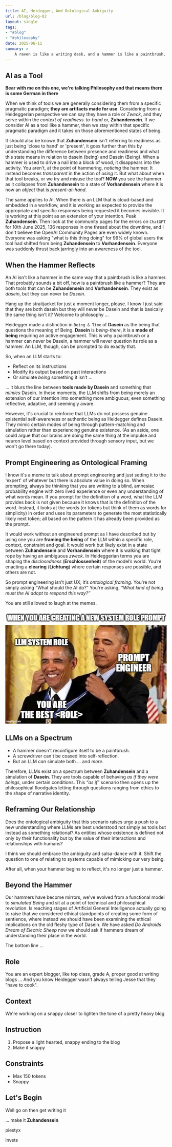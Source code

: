 ```yaml
---
title: AI, Heidegger, And Ontological Ambiguity
url: /blog/blog-02
layout: single
tags:
- "#blog"
- "#philosophy"
date: 2025-06-11
summary: >
    A raven is like a writing desk, and a hammer is like a paintbrush. Some thoughts on AI with a Heideggerian lens…
---
```

## AI as a Tool

**Bear with me on this one, we're talking Philosophy and that means there is some German in there** 

When we think of tools we are generally considering them from a specific pragmatic paradigm; **they are artifacts made for use**. Considering from a Heideggerian perspective we can say they have a role or _Zweck_, and they serve within the _context of readiness-to-hand_ or, **Zuhandensein**. If we consider AI as a tool like a hammer, then we stay within that specific pragmatic paradigm and it takes on those aforementioned states of being.

It should also be known that **Zuhandensein** isn't referring to readiness as just being 'close to hand' or 'present', it goes further than this by understanding the difference between presence and readiness and what this state means in relation to dasein (being) and Dasein (Being). When a hammer is used to drive a nail into a block of wood, it disappears into the activity. You aren't, at the point of hammering, _noticing_ the hammer. It instead becomes _transparent_ in the action of _using_ it. But what about when that tool breaks, or we try and misuse the tool? **NOW** you see the hammer as it collapses from **Zuhandensein** to a state of **Vorhandensein** where it is now an _object_ that is _present-at-hand_.

The same applies to AI. When there is an LLM that is cloud-based and embedded in a workflow, and it is working as expected to provide the appropriate and specific responses being requested it becomes invisible. It is working at this point as an extension of your intention. Peak **Zuhandensein**. Then look at the community pages for the errors on `ChatGPT` for 10th June 2025, 136 responses in one thread about the downtime, and I don't believe the OpenAI Community Pages are even widely known. Everyone was asking "what is this thing doing" for 99% of global users the tool had shifted from being **Zuhandensein** to **Vorhandensein**. Everyone was suddenly thrust back jarringly into an awareness of the tool.

## When the Hammer Reflects

An AI isn't like a hammer in the same way that a paintbrush is like a hammer. That probably sounds a bit off, how is a paintbrush like a hammer? They are both tools that can be **Zuhandensein** and **Vorhandensein**. They exist as _dasein_, but they can never be _Dasein_.

Hang up the straitjacket for just a moment longer, please. I know I just said that they are both dasein but they will never be Dasein and that is basically the same thing isn't it? Welcome to philosophy …

Heidegger made a distinction in `Being & Time` of **Dasein** as the being that questions the meaning of Being. **Dasein** is _being-there_, it is a **mode of being** requiring an active engagement. This is why a paintbrush or a hammer can never be Dasein, a hammer will never question its role as a hammer. An LLM, though, can be prompted to do exactly that.

So, when an LLM starts to:

- Reflect on its instructions
- Modify its output based on past interactions
- Or simulate _being_ something it isn’t …

… it blurs the line between **tools made by Dasein** and something that _mimics_ Dasein. In these moments, the LLM shifts from being merely an extension of our intention into something more ambiguous; even something reflective, adaptive, and seemingly aware.

However, it's crucial to reinforce that LLMs do not possess genuine existential self-awareness or authentic being as Heidegger defines Dasein. They mimic certain modes of being through pattern-matching and simulation rather than experiencing genuine existence. (As an aside, one could argue that our brains are doing the same thing at the impulse and neuron level based on context provided through sensory input, but we won't go there today).

## Prompt Engineering as Ontological Framing

I know it's a meme to talk about prompt engineering and just setting it to the 'expert' of whatever but there is absolute value in doing so. When prompting, always be thinking that you are writing to a blind, amnesiac probability engine with zero lived experience or even any understanding of what words mean. If you prompt for the definition of a word, what the LLM provides back is not given because it knows that is the definition of the word. Instead, it looks at the words (or tokens but think of them as words for simplicity) in order and uses its parameters to generate the most statistically likely next token; all based on the pattern it has already been provided as the prompt.

It would work without an engineered prompt as I have described but by using one you are **framing the being** of the LLM within a specific role, context, constraint and goal. It would work but likely exist in a state between **Zuhandensein** and **Vorhandensein** where it is walking that tight rope by having an ambiguous _zweck_. In Heideggerian terms you are shaping the _disclosedness_ (**Erschlossenheit**) of the model’s world. You’re enacting a **clearing** (**Lichtung**) where certain responses are possible, and others are not.

So prompt engineering isn’t just UX; it’s _ontological framing._ 
You're not simply asking “What should the AI do?” You're asking, _“What kind of being must the AI adopt to respond this way?”_

You are still allowed to laugh at the memes.

![The best at whatever in the whole wide world](/images/true.png)

## LLMs on a Spectrum

- A hammer doesn't reconfigure itself to be a paintbrush.
- A screwdriver can't be coaxed into self-reflection.
- But an LLM _can_ simulate both … and _more_.

Therefore, LLMs exist on a spectrum between **Zuhandensein** and a simulation of **Dasein**. They are tools capable of behaving _as if they were beings_, under certain conditions. This “_as if_” scenario then opens up the philosophical floodgates letting through questions ranging from ethics to the shape of narrative identity.

## Reframing Our Relationship

Does the ontological ambiguity that this scenario raises urge a push to a new understanding where LLMs are best understood not simply as tools but instead as something relational? As entities whose existence is defined not only by their functionality but by the value of their interactions and relationships with humans?

I think we should embrace the ambiguity and salsa-dance with it. Shift the question to one of relating to systems capable of mimicking our very being.

After all, when your hammer begins to reflect, it's no longer just a hammer.

## Beyond the Hammer

Our hammers have become mirrors, we've evolved from a functional model to _simulated Being_ and sit at a point of technical and philosophical revolution. Is reaching stages of Artificial General Intelligence actually going to raise that we considered ethical standpoints of creating some form of sentience, where instead we should have been examining the ethical implications on the old fleshy type of Dasein. We have asked _Do Androids Dream of Electric Sheep_ now we should ask if hammers dream of understanding their place in the world.

The bottom line …

## Role
You are an expert blogger, like top class, grade A, proper good at writing blogs … And you know Heidegger wasn't always telling Jesse that they "have to cook".
## Context
We're working on a snappy closer to lighten the tone of a pretty heavy blog
## Instruction
1. Propose a light hearted, snappy ending to the blog
2. Make it snappy
## Constraints
- Max 150 tokens
- Snappy
## Let's Begin
Well go on then get writing it

… make it **Zuhandensein**

piestyx


invets 
